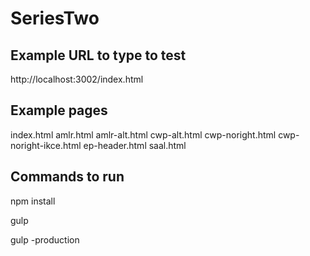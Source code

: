 
# SeriesTwo

##

## Example URL to type to test

http://localhost:3002/index.html


## Example pages

index.html
amlr.html
amlr-alt.html
cwp-alt.html
cwp-noright.html
cwp-noright-ikce.html
ep-header.html
saal.html



## Commands to run

npm install

gulp

gulp -production
